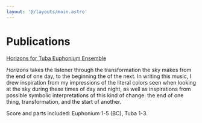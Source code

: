 ```yaml
---
layout: '@/layouts/main.astro'
---
```


# Publications

[Horizons for Tuba Euphonium Ensemble](https://potenzamusic.com/product/horizons-for-tuba-euphonium-ensemble)

_Horizons_ takes the listener through the transformation the sky makes from the end of one day, to the beginning the of the next. In writing this music, I drew inspiration from my impressions of the literal colors seen when looking at the sky during these times of day and night, as well as inspirations from possible symbolic interpretations of this kind of change: the end of one thing, transformation, and the start of another.

Score and parts included: Euphonium 1-5 (BC), Tuba 1-3.
